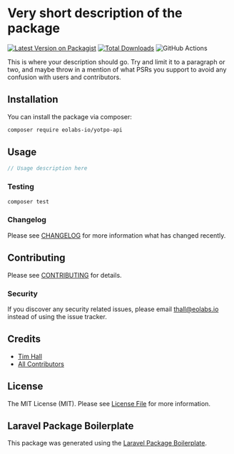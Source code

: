 # Very short description of the package

[![Latest Version on Packagist](https://img.shields.io/packagist/v/eolabs-io/yotpo-api.svg?style=flat-square)](https://packagist.org/packages/eolabs-io/yotpo-api)
[![Total Downloads](https://img.shields.io/packagist/dt/eolabs-io/yotpo-api.svg?style=flat-square)](https://packagist.org/packages/eolabs-io/yotpo-api)
![GitHub Actions](https://github.com/eolabs-io/yotpo-api/actions/workflows/main.yml/badge.svg)

This is where your description should go. Try and limit it to a paragraph or two, and maybe throw in a mention of what PSRs you support to avoid any confusion with users and contributors.

## Installation

You can install the package via composer:

```bash
composer require eolabs-io/yotpo-api
```

## Usage

```php
// Usage description here
```

### Testing

```bash
composer test
```

### Changelog

Please see [CHANGELOG](CHANGELOG.md) for more information what has changed recently.

## Contributing

Please see [CONTRIBUTING](CONTRIBUTING.md) for details.

### Security

If you discover any security related issues, please email thall@eolabs.io instead of using the issue tracker.

## Credits

-   [Tim Hall](https://github.com/eolabs-io)
-   [All Contributors](../../contributors)

## License

The MIT License (MIT). Please see [License File](LICENSE.md) for more information.

## Laravel Package Boilerplate

This package was generated using the [Laravel Package Boilerplate](https://laravelpackageboilerplate.com).
